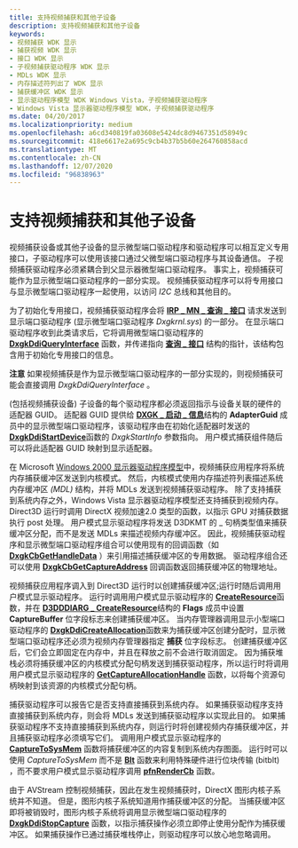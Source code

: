 ```yaml
---
title: 支持视频捕获和其他子设备
description: 支持视频捕获和其他子设备
keywords:
- 视频捕获 WDK 显示
- 捕获视频 WDK 显示
- 接口 WDK 显示
- 子视频捕获驱动程序 WDK 显示
- MDLs WDK 显示
- 内存描述符列出了 WDK 显示
- 捕获缓冲区 WDK 显示
- 显示驱动程序模型 WDK Windows Vista，子视频捕获驱动程序
- Windows Vista 显示器驱动程序模型 WDK，子视频捕获驱动程序
ms.date: 04/20/2017
ms.localizationpriority: medium
ms.openlocfilehash: a6cd340819fa03608e5424dc8d9467351d58949c
ms.sourcegitcommit: 418e6617e2a695c9cb4b37b5b60e264760858acd
ms.translationtype: MT
ms.contentlocale: zh-CN
ms.lasthandoff: 12/07/2020
ms.locfileid: "96838963"
---
```

# <a name="supporting-video-capture-and-other-child-devices"></a>支持视频捕获和其他子设备


视频捕获设备或其他子设备的显示微型端口驱动程序和驱动程序可以相互定义专用接口，子驱动程序可以使用该接口通过父微型端口驱动程序与其设备通信。 子视频捕获驱动程序必须紧耦合到父显示器微型端口驱动程序。 事实上，视频捕获可能作为显示微型端口驱动程序的一部分实现。 视频捕获驱动程序可以将专用接口与显示微型端口驱动程序一起使用，以访问 *I2C* 总线和其他目的。

为了初始化专用接口，视频捕获驱动程序会将 [**IRP \_ MN \_ 查询 \_ 接口**](../kernel/irp-mn-query-interface.md) 请求发送到显示端口驱动程序 (显示微型端口驱动程序 *Dxgkrnl.sys*) 的一部分。 在显示端口驱动程序收到此类请求后，它将调用微型端口驱动程序的 [**DxgkDdiQueryInterface**](/windows-hardware/drivers/ddi/dispmprt/nc-dispmprt-dxgkddi_query_interface) 函数，并传递指向 [**查询 \_ 接口**](/windows-hardware/drivers/ddi/video/ns-video-_query_interface) 结构的指针，该结构包含用于初始化专用接口的信息。

**注意**   如果视频捕获是作为显示微型端口驱动程序的一部分实现的，则视频捕获可能会直接调用 *DxgkDdiQueryInterface* 。

 

 (包括视频捕获设备) 子设备的每个驱动程序都必须返回指示与设备关联的硬件的适配器 GUID。 适配器 GUID 提供给 [**DXGK \_ 启动 \_ 信息**](/windows-hardware/drivers/ddi/dispmprt/ns-dispmprt-_dxgk_start_info)结构的 **AdapterGuid** 成员中的显示微型端口驱动程序，该驱动程序由在初始化适配器时发送的 [**DxgkDdiStartDevice**](/windows-hardware/drivers/ddi/dispmprt/nc-dispmprt-dxgkddi_start_device)函数的 *DxgkStartInfo* 参数指向。 用户模式捕获组件随后可以将此适配器 GUID 映射到显示适配器。

在 Microsoft [Windows 2000 显示器驱动程序模型](windows-2000-display-driver-model-design-guide.md)中，视频捕获应用程序将系统内存捕获缓冲区发送到内核模式。 然后，内核模式使用内存描述符列表描述系统内存缓冲区 *(MDL)* 结构，并将 MDLs 发送到视频捕获驱动程序。 除了支持捕获到系统内存之外，Windows Vista 显示器驱动程序模型还支持捕获到视频内存。 Direct3D 运行时调用 DirectX 视频加速2.0 类型的函数，以指示 GPU 对捕获数据执行 post 处理。 用户模式显示驱动程序将发送 D3DKMT 的 \_ 句柄类型值来捕获缓冲区分配，而不是发送 MDLs 来描述视频内存缓冲区。 因此，视频捕获驱动程序和显示微型端口驱动程序组合可以使用现有的回调函数（如 [**DxgkCbGetHandleData**](/windows-hardware/drivers/ddi/d3dkmddi/nc-d3dkmddi-dxgkcb_gethandledata) ）来引用描述捕获缓冲区的专用数据。 驱动程序组合还可以使用 [**DxgkCbGetCaptureAddress**](/windows-hardware/drivers/ddi/d3dkmddi/nc-d3dkmddi-dxgkcb_getcaptureaddress) 回调函数返回捕获缓冲区的物理地址。

视频捕获应用程序调入到 Direct3D 运行时以创建捕获缓冲区;运行时随后调用用户模式显示驱动程序。 运行时调用用户模式显示驱动程序的 [**CreateResource**](/windows-hardware/drivers/ddi/d3dumddi/nc-d3dumddi-pfnd3dddi_createresource)函数，并在 [**D3DDDIARG \_ CreateResource**](/windows-hardware/drivers/ddi/d3dukmdt/ns-d3dukmdt-_d3dddiarg_createresource)结构的 **Flags** 成员中设置 **CaptureBuffer** 位字段标志来创建捕获缓冲区。 当内存管理器调用显示小型端口驱动程序的 [**DxgkDdiCreateAllocation**](/windows-hardware/drivers/ddi/d3dkmddi/nc-d3dkmddi-dxgkddi_createallocation)函数来为捕获缓冲区创建分配时，显示微型端口驱动程序还必须为视频内存管理器指定 **捕获** 位字段标志。 创建捕获缓冲区后，它们会立即固定在内存中，并且在释放之前不会进行取消固定。 因为捕获堆栈必须将捕获缓冲区的内核模式分配句柄发送到捕获驱动程序，所以运行时将调用用户模式显示驱动程序的 [**GetCaptureAllocationHandle**](/windows-hardware/drivers/ddi/d3dumddi/nc-d3dumddi-pfnd3dddi_getcaptureallocationhandle) 函数，以将每个资源句柄映射到该资源的内核模式分配句柄。

捕获驱动程序可以报告它是否支持直接捕获到系统内存。 如果捕获驱动程序支持直接捕获到系统内存，则会将 MDLs 发送到捕获驱动程序以实现此目的。 如果捕获驱动程序不支持直接捕获到系统内存，则运行时将创建视频内存捕获缓冲区，并且捕获驱动程序必须填写它们。 调用用户模式显示驱动程序的 [**CaptureToSysMem**](/windows-hardware/drivers/ddi/d3dumddi/nc-d3dumddi-pfnd3dddi_capturetosysmem) 函数将捕获缓冲区的内容复制到系统内存图面。 运行时可以使用 *CaptureToSysMem* 而不是 [**Blt**](/windows-hardware/drivers/ddi/d3dumddi/nc-d3dumddi-pfnd3dddi_blt) 函数来利用特殊硬件进行位块传输 (bitblt) ，而不要求用户模式显示驱动程序调用 [**pfnRenderCb**](/windows-hardware/drivers/ddi/d3dumddi/nc-d3dumddi-pfnd3dddi_rendercb) 函数。

由于 AVStream 控制视频捕获，因此在发生视频捕获时，DirectX 图形内核子系统并不知道。 但是，图形内核子系统知道用作捕获缓冲区的分配。 当捕获缓冲区即将被销毁时，图形内核子系统将调用显示微型端口驱动程序的 [**DxgkDdiStopCapture**](/windows-hardware/drivers/ddi/d3dkmddi/nc-d3dkmddi-dxgkddi_stopcapture) 函数，以指示捕获操作必须立即停止使用分配作为捕获缓冲区。 如果捕获操作已通过捕获堆栈停止，则驱动程序可以放心地忽略调用。

